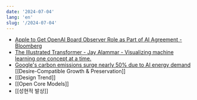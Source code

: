 ```yaml
---
date: '2024-07-04'
lang: 'en'
slug: '/2024-07-04'
---
```


- [Apple to Get OpenAI Board Observer Role as Part of AI Agreement - Bloomberg](https://www.bloomberg.com/news/articles/2024-07-02/apple-to-get-openai-board-observer-role-as-part-of-ai-agreement)
- [The Illustrated Transformer - Jay Alammar - Visualizing machine learning one concept at a time.](https://jalammar.github.io/illustrated-transformer/)
- [Google's carbon emissions surge nearly 50% due to AI energy demand](https://www.cnbc.com/2024/07/02/googles-carbon-emissions-surge-nearly-50percent-due-to-ai-energy-demand.html) [[Desire-Compatible Growth & Preservation]]
- [[Design Trend]]
- [[Open Core Models]]
- [[성현적 발상]]
